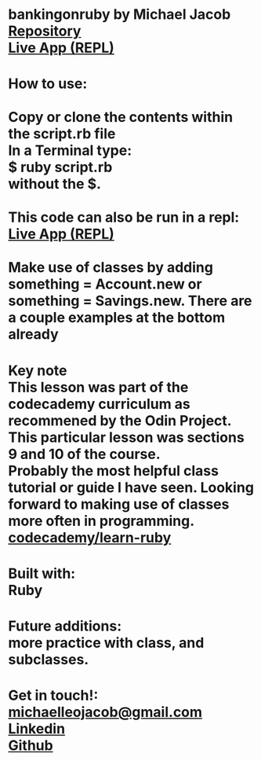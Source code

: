 # bankingonruby by Michael Jacob<br><a href="https://github.com/Michaelleojacob/bankingonruby" target="_blank">Repository</a><br><a href="https://replit.com/@Michaelleojacob/bankingonruby#main.rb" target="blank">Live App (REPL)</a>

# How to use:<br><br>Copy or clone the contents within the script.rb file<br>In a Terminal type:<br>$ ruby script.rb<br> without the $.<br><br>This code can also be run in a repl:<br><a href="https://replit.com/@Michaelleojacob/bankingonruby#main.rb" target="blank">Live App (REPL)</a><br><br>Make use of classes by adding something = Account.new or something = Savings.new. There are a couple examples at the bottom already

# Key note<br>This lesson was part of the codecademy curriculum as recommened by the Odin Project. This particular lesson was sections 9 and 10 of the course.<br>Probably the most helpful class tutorial or guide I have seen. Looking forward to making use of classes more often in programming. <a href="https://www.codecademy.com/learn/learn-ruby" target="_blank">codecademy/learn-ruby</a>

# Built with:<br>Ruby

# Future additions:<br>more practice with class, and subclasses.

# Get in touch!:<br> michaelleojacob@gmail.com<br><a href="https://www.linkedin.com/public-profile/in/michael-leo-jacob" target="_blank">Linkedin</a><br><a href="https://https://github.com/Michaelleojacob" target="_blank">Github</a>
